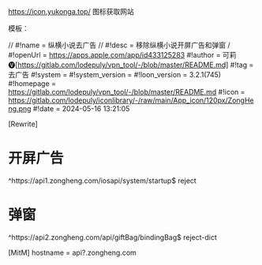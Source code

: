 https://icon.yukonga.top/
图标获取网站



模板：


// #!name = 纵横小说去广告
// #!desc = 移除纵横小说开屏广告和弹窗
/  #!openUrl = https://apps.apple.com/app/id433125283
#!author = 可莉🅥[https://gitlab.com/lodepuly/vpn_tool/-/blob/master/README.md]
#!tag = 去广告
#!system = 
#!system_version = 
#!loon_version = 3.2.1(745)
#!homepage = https://gitlab.com/lodepuly/vpn_tool/-/blob/master/README.md
#!icon = https://gitlab.com/lodepuly/iconlibrary/-/raw/main/App_icon/120px/ZongHeng.png
#!date = 2024-05-16 13:21:05

[Rewrite]
# 开屏广告
^https:\/\/api1\.zongheng\.com\/iosapi\/system\/startup$ reject
# 弹窗
^https:\/\/api2\.zongheng\.com\/api\/giftBag\/bindingBag$ reject-dict

[MitM]
hostname = api?.zongheng.com
